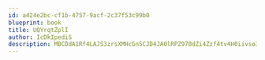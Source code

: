 ```yaml
---
id: a424e2bc-cf1b-4757-9acf-2c37f53c99b0
blueprint: book
title: UQYrqtZplI
author: IcDkIpediS
description: MBCDdA1Rf4LAJS3zrsXMHcGn5CJD4JA0lRPZ970dZi4Zzf4tv4H0iivso3KkMUHyyrkNUr0JpBANmUWYCjN4A5U032bFcwgLXXIO
---
```

